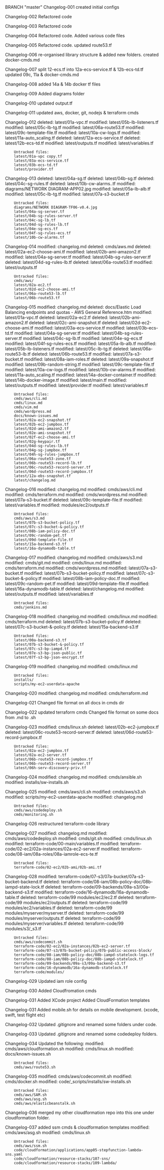BRANCH "master" 
Changelog-001
created initial configs

Changelog-002
Refactored code

Changelog-003
Refactored code

Changelog-004
Refactored code.
Added various code files

Changelog-005
Refactored code.
updated route53.tf

Changelog-006
re-organised library structure & added new folders.
created docker-cmds.md

Changelog-007
split 12-ecs.tf into 12a-ecs-service.tf & 12b-ecs-td.tf
updated 09c, 11a & docker-cmds.md

Changelog-008
added 14a & 14b docker tf files

Changelog-009
Added diagrams folder

Changelog-010
updated output.tf

Changelog-011
updated aws, docker, git, nodejs & terraform cmds

Changelog-012
        deleted:    latest/01a-vpc.tf
        modified:   latest/05b-lb-listeners.tf
        modified:   latest/05c-lb-tg.tf
        modified:   latest/06a-route53.tf
        modified:   latest/09c-template-file.tf
        modified:   latest/10a-cw-logs.tf
        modified:   latest/11a-auto_scaling.tf
        deleted:    latest/12a-ecs-service.tf
        deleted:    latest/12b-ecs-td.tf
        modified:   latest/outputs.tf
        modified:   latest/variables.tf

        Untracked files:
        latest/01a-vpc copy.tf
        latest/03a-ecs-service.tf
        latest/03b-ecs-td.tf
        latest/provider.tf


Changelog-013
        deleted:    latest/04a-sg.tf
        deleted:    latest/04b-sg.tf
        deleted:    latest/04c-sg-rules.tf
        deleted:    latest/10b-cw-alarms..tf
        modified:   diagrams/NETWORK DIAGRAM-APP02.jpg
        modified:   latest/05a-lb-alb.tf
        modified:   latest/05c-lb-tg.tf
        modified:   latest/07a-s3-bucket.tf

        Untracked files:
        diagrams/NETWORK DIAGRAM-TF06-v0.4.jpg
        latest/04a-sg-server.tf
        latest/04b-sg-rules-server.tf
        latest/04c-sg-lb.tf
        latest/04d-sg-rules-lb.tf
        latest/04e-sg-ecs.tf
        latest/04f-sg-rules-ecs.tf
        latest/10b-cw-alarms.tf


Changelog-014
        modified:   changelog.md
        deleted:    cmds/aws.md
        deleted:    latest/02a-ec2-choose-ami.tf
        modified:   latest/02b-ami-amazon2.tf
        modified:   latest/04a-sg-server.tf
        modified:   latest/04b-sg-rules-server.tf
        deleted:    latest/04d-sg-rules-lb.tf
        deleted:    latest/06a-route53.tf
        modified:   latest/outputs.tf

        Untracked files:
        cmds/aws/
        latest/02a-ec2.tf
        latest/02d-ec2-choose-ami.tf
        latest/06a-route53-lb.tf
        latest/06b-route53.tf


Changelog-015
        modified:   changelog.md
        deleted:    docs/Elastic Load Balancing endpoints and quotas - AWS General Reference.htm
        modified:   latest/01a-vpc.tf
        deleted:    latest/02a-ec2.tf
        deleted:    latest/02b-ami-amazon2.tf
        deleted:    latest/02c-ami-snapshot.tf
        deleted:    latest/02d-ec2-choose-ami.tf
        modified:   latest/03a-ecs-service.tf
        modified:   latest/03b-ecs-td.tf
        modified:   latest/04a-sg-server.tf
        modified:   latest/04b-sg-rules-server.tf
        modified:   latest/04c-sg-lb.tf
        modified:   latest/04e-sg-ecs.tf
        modified:   latest/04f-sg-rules-ecs.tf
        modified:   latest/05a-lb-alb.tf
        modified:   latest/05b-lb-listeners.tf
        modified:   latest/05c-lb-tg.tf
        deleted:    latest/06a-route53-lb.tf
        deleted:    latest/06b-route53.tf
        modified:   latest/07a-s3-bucket.tf
        modified:   latest/08a-iam-roles.tf
        deleted:    latest/09a-snapshot.tf
        modified:   latest/09b-random-string.tf
        modified:   latest/09c-template-file.tf
        modified:   latest/10a-cw-logs.tf
        modified:   latest/10b-cw-alarms.tf
        modified:   latest/11a-auto_scaling.tf
        modified:   latest/14a-docker-container.tf
        modified:   latest/14b-docker-image.tf
        modified:   latest/main.tf
        modified:   latest/outputs.tf
        modified:   latest/provider.tf
        modified:   latest/variables.tf

        Untracked files:
        cmds/aws/cli.md
        cmds/linux.md
        cmds/vim.md
        cmds/wordpress.md
        docs/known-issues.md
        latest/02a-ec2-snapshot.tf
        latest/02b-ec2-jumpbox.tf
        latest/02d-ami-amazon2.tf
        latest/02e-ami-snapshot.tf
        latest/02f-ec2-choose-ami.tf
        latest/02g-keypair.tf
        latest/04d-sg-rules-lb.tf
        latest/04g-sg-jumpbox.tf
        latest/04h-sg-rules-jumpbox.tf
        latest/06a-route53-zone.tf
        latest/06b-route53-record-lb.tf
        latest/06c-route53-record-server.tf
        latest/06d-route53-record-jumpbox.tf
        latest/12a-ebs-snapshot.tf
        latest/changelog.md


Changelog-016
        modified:   changelog.md
        modified:   cmds/aws/cli.md
        modified:   cmds/terraform.md
        modified:   cmds/wordpress.md
        modified:   latest/07a-s3-bucket.tf
        deleted:    latest/09c-template-file.tf
        modified:   latest/variables.tf
        modified:   modules/ec2/outputs.tf

        Untracked files:
        cmds/aws/s3.md
        latest/07b-s3-bucket-policy.tf
        latest/07c-s3-bucket-&-policy.tf
        latest/08b-iam-policy-doc.tf
        latest/09c-random-pet.tf
        latest/09d-template-file.tf
        latest/15a-backend-s3.tf
        latest/16a-dynamodb-table.tf


Changelog-017
      modified:   changelog.md
        modified:   cmds/aws/s3.md
        modified:   cmds/git.md
        modified:   cmds/linux.md
        modified:   cmds/terraform.md
        modified:   cmds/wordpress.md
        modified:   latest/07a-s3-bucket.tf
        modified:   latest/07b-s3-bucket-policy.tf
        modified:   latest/07c-s3-bucket-&-policy.tf
        modified:   latest/08b-iam-policy-doc.tf
        modified:   latest/09c-random-pet.tf
        modified:   latest/09d-template-file.tf
        modified:   latest/16a-dynamodb-table.tf
        deleted:    latest/changelog.md
        modified:   latest/outputs.tf
        modified:   latest/variables.tf

        Untracked files:
        cmds/jenkins.md


Changelog-018
        modified:   changelog.md
        modified:   cmds/linux.md
        modified:   cmds/terraform.md
        deleted:    latest/07b-s3-bucket-policy.tf
        deleted:    latest/07c-s3-bucket-&-policy.tf
        deleted:    latest/15a-backend-s3.tf

        Untracked files:        
        latest/00a-backend-s3.tf
        latest/07b-s3-bucket-&-policy.tf
        latest/07c-s3-bp-iampd.tf
        latest/07e-s3-bp-json-public.tf
        latest/07f-s3-bp-json-encrypt.tf


Changelog-019
        modified:   changelog.md
        modified:   cmds/linux.md

        Untracked files:
        installs/
        scripts/my-ec2-userdata-apache


Changelog-020
        modified:   changelog.md
        modified:   cmds/terraform.md

Changelog-021
        Changed file format on all docs in cmds dir

Changelog-022
        updated terraform cmds
        Changed file format on some docs from .md to .sh

Changelog-023
        modified:   cmds/linux.sh
        deleted:    latest/02b-ec2-jumpbox.tf
        deleted:    latest/06c-route53-record-server.tf
        deleted:    latest/06d-route53-record-jumpbox.tf

        Untracked files:
        latest/02a-ec2-jumpbox.tf
        latest/02a-ec2-server.tf
        latest/06b-route53-record-jumpbox.tf
        latest/06b-route53-record-server.tf
        latest/06h-serv-discovery-priv.tf

Changelog-024
        modified:   changelog.md
        modified:   cmds/ansible.sh
        modified:   installs/sw-installs.sh

Changelog-025
        modified:   cmds/aws/cli.sh
        modified:   cmds/aws/s3.sh
        modified:   scripts/my-ec2-userdata-apache
        modified:   changelog.md

        Untracked files:
        cmds/aws/codedeploy.sh
        cmds/monitoring.sh

Changelog-026
        restructured terraform-code library

Changelog-027
        modified:   changelog.md
        modified:   cmds/aws/codedeploy.sh
        modified:   cmds/git.sh
        modified:   cmds/linux.sh
        modified:   terraform-code/00-main/variables.tf
        modified:   terraform-code/02-ec2/02a-instances/02a-ec2-server.tf
        modified:   terraform-code/08-iam/08a-roles/08a-iamrole-ecs-te.tf

        Untracked files:
        terraform-code/02-ec2/02b-ami/02b-ami.tf

Changelog-028
        modified:   terraform-code/07-s3/07a-bucket/07a-s3-bucket-backend.tf
        deleted:    terraform-code/08-iam/08b-policy-doc/08b-iampd-state-lock.tf
        deleted:    terraform-code/09-backends/09a-s3/00a-backend-s3.tf
        modified:   terraform-code/16-dynamodb/16a-dynamodb-table.tf
        deleted:    terraform-code/99 modules/ec2/ec2.tf
        deleted:    terraform-code/99 modules/ec2/outputs.tf
        deleted:    terraform-code/99 modules/ec2/variables.tf
        deleted:    terraform-code/99 modules/myserver/myserver.tf
        deleted:    terraform-code/99 modules/myserver/outputs.tf
        deleted:    terraform-code/99 modules/myserver/variables.tf
        deleted:    terraform-code/99 modules/s3/_s3.tf

        Untracked files:
        cmds/aws/codecommit.sh
        terraform-code/02-ec2/02a-instances/02b-ec2-server.tf
        terraform-code/07-s3/07b-bucket-policy/07b-public-access-block/
        terraform-code/08-iam/08b-policy-doc/08b-iampd-statelock-logs.tf
        terraform-code/08-iam/08b-policy-doc/08b-iampd-statelock.tf
        terraform-code/09-backends/09a-s3/09a-backend-s3.tf
        terraform-code/16-dynamodb/16a-dynamodb-statelock.tf
        terraform-code/modules/

Changelog-029
        Updated iam role config

Changelog-030
        Added Cloudfromation cmds

Changelog-031
        Added XCode project
        Added CloudFormation templates

Changelog-031
        Added mobile.sh for details on mobile development. (xcode, swift, test flight etc)

Changelog-032
        Updated .gitignore and renamed some folders under code.

Changelog-033
        Updated .gitignore and renamed some codedeploy folders.

Changelog-034
        Updated the following:
        modified:   cmds/aws/cloudformation.sh
        modified:   cmds/linux.sh
        modified:   docs/known-issues.sh

        Untracked files:
        cmds/aws/route53.sh

Changelog-035
        modified:   cmds/aws/codecommit.sh
        modified:   cmds/docker.sh
        modified:   code/_scripts/installs/sw-installs.sh

        Untracked files:
        cmds/aws/SAM.sh
        cmds/aws/asg.sh
        cmds/aws/elasticbeanstalk.sh
        
Changelog-036
        merged my other cloudformation repo into this one under cloudformation folder.

Changelog-037
        added ssm cmds & cloudformation templates
        modified:   cmds/aws/asg.sh
        modified:   cmds/linux.sh

        Untracked files:
        cmds/aws/ssm.sh
        code/cloudformation/applications/app05-stepfunction-lambda-sns.yaml
        code/cloudformation/resource-stacks/107-sns/
        code/cloudformation/resource-stacks/109-lambda/

        